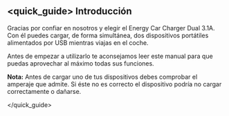 ## <quick_guide> Introducción

Gracias por confiar en nosotros y elegir el Energy Car Charger Dual 3.1A. Con él puedes cargar, de forma simultánea, dos dispositivos portátiles alimentados por USB mientras viajas en el coche.

Antes de empezar a utilizarlo te aconsejamos leer este manual para que puedas aprovechar al máximo todas sus funciones. 

**Nota:** Antes de cargar uno de tus dispositivos debes comprobar el amperaje que admite. Si éste no es correcto el dispositivo podría no cargar correctamente o dañarse.

</quick_guide>
